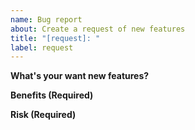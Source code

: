 ```yaml
---
name: Bug report
about: Create a request of new features
title: "[request]: "
label: request
---
```


**What's your want new features?**

<!-- Please describe your want new features. -->

**Benefits (Required)**

<!-- Please describe benefit if we implemented your requested features -->

**Risk (Required)**

<!-- Please describe risk of your requested features -->

<!-- 
NOTE:

if you want to send us your feature request,
we think of you agreed our Code of Conduct and Support Policy.

And you can see our Code of Conduct and Support Policy is here:

- https://github.com/nyarla/.github/blob/main/CODE_OF_CONDUCT.md
- https://github.com/nyarla/.github/blob/main/SUPPORT.md

-->
